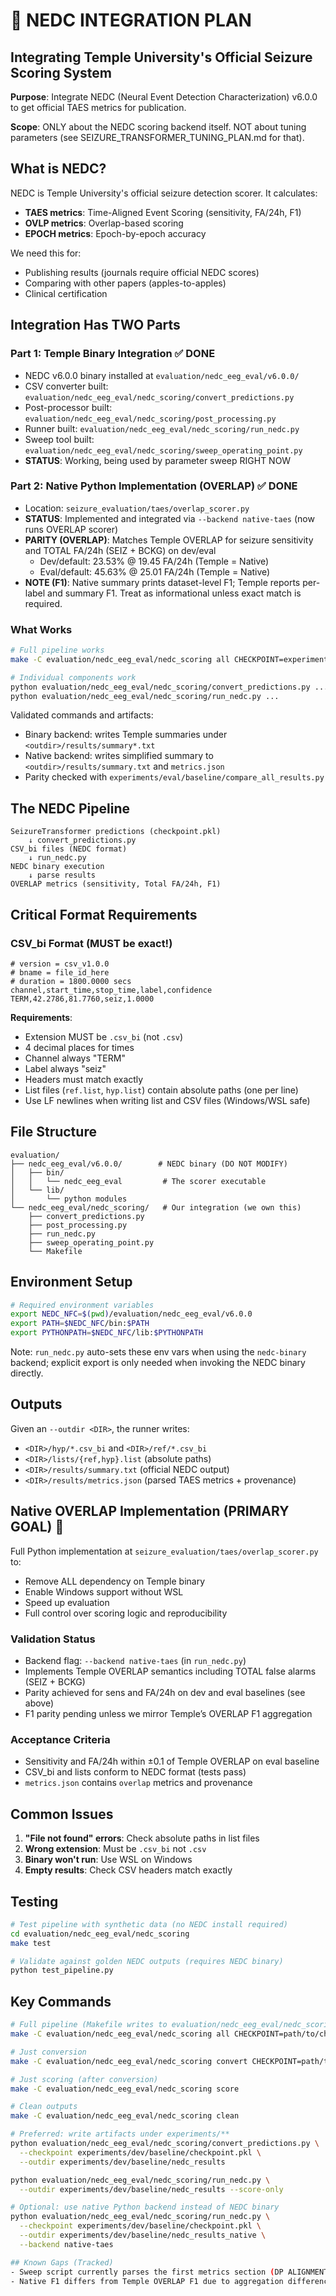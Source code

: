 # 🔧 NEDC INTEGRATION PLAN
## Integrating Temple University's Official Seizure Scoring System

**Purpose**: Integrate NEDC (Neural Event Detection Characterization) v6.0.0 to get official TAES metrics for publication.

**Scope**: ONLY about the NEDC scoring backend itself. NOT about tuning parameters (see SEIZURE_TRANSFORMER_TUNING_PLAN.md for that).

## What is NEDC?

NEDC is Temple University's official seizure detection scorer. It calculates:
- **TAES metrics**: Time-Aligned Event Scoring (sensitivity, FA/24h, F1)
- **OVLP metrics**: Overlap-based scoring
- **EPOCH metrics**: Epoch-by-epoch accuracy

We need this for:
- Publishing results (journals require official NEDC scores)
- Comparing with other papers (apples-to-apples)
- Clinical certification

## Integration Has TWO Parts

### Part 1: Temple Binary Integration ✅ DONE
- NEDC v6.0.0 binary installed at `evaluation/nedc_eeg_eval/v6.0.0/`
- CSV converter built: `evaluation/nedc_eeg_eval/nedc_scoring/convert_predictions.py`
- Post-processor built: `evaluation/nedc_eeg_eval/nedc_scoring/post_processing.py`
- Runner built: `evaluation/nedc_eeg_eval/nedc_scoring/run_nedc.py`
- Sweep tool built: `evaluation/nedc_eeg_eval/nedc_scoring/sweep_operating_point.py`
- **STATUS**: Working, being used by parameter sweep RIGHT NOW

### Part 2: Native Python Implementation (OVERLAP) ✅ DONE
- Location: `seizure_evaluation/taes/overlap_scorer.py`
- **STATUS**: Implemented and integrated via `--backend native-taes` (now runs OVERLAP scorer)
- **PARITY (OVERLAP)**: Matches Temple OVERLAP for seizure sensitivity and TOTAL FA/24h (SEIZ + BCKG) on dev/eval
  - Dev/default: 23.53% @ 19.45 FA/24h (Temple = Native)
  - Eval/default: 45.63% @ 25.01 FA/24h (Temple = Native)
- **NOTE (F1)**: Native summary prints dataset-level F1; Temple reports per-label and summary F1. Treat as informational unless exact match is required.

### What Works
```bash
# Full pipeline works
make -C evaluation/nedc_eeg_eval/nedc_scoring all CHECKPOINT=experiments/dev/baseline/checkpoint.pkl

# Individual components work
python evaluation/nedc_eeg_eval/nedc_scoring/convert_predictions.py ...
python evaluation/nedc_eeg_eval/nedc_scoring/run_nedc.py ...
```

Validated commands and artifacts:
- Binary backend: writes Temple summaries under `<outdir>/results/summary*.txt`
- Native backend: writes simplified summary to `<outdir>/results/summary.txt` and `metrics.json`
- Parity checked with `experiments/eval/baseline/compare_all_results.py`

## The NEDC Pipeline

```
SeizureTransformer predictions (checkpoint.pkl)
    ↓ convert_predictions.py
CSV_bi files (NEDC format)
    ↓ run_nedc.py
NEDC binary execution
    ↓ parse results
OVERLAP metrics (sensitivity, Total FA/24h, F1)
```

## Critical Format Requirements

### CSV_bi Format (MUST be exact!)
```csv
# version = csv_v1.0.0
# bname = file_id_here
# duration = 1800.0000 secs
channel,start_time,stop_time,label,confidence
TERM,42.2786,81.7760,seiz,1.0000
```

**Requirements**:
- Extension MUST be `.csv_bi` (not `.csv`)
- 4 decimal places for times
- Channel always "TERM"
- Label always "seiz"
- Headers must match exactly
- List files (`ref.list`, `hyp.list`) contain absolute paths (one per line)
- Use LF newlines when writing list and CSV files (Windows/WSL safe)

## File Structure

```
evaluation/
├── nedc_eeg_eval/v6.0.0/        # NEDC binary (DO NOT MODIFY)
│   ├── bin/
│   │   └── nedc_eeg_eval         # The scorer executable
│   └── lib/
│       └── python modules
└── nedc_eeg_eval/nedc_scoring/   # Our integration (we own this)
    ├── convert_predictions.py
    ├── post_processing.py
    ├── run_nedc.py
    ├── sweep_operating_point.py
    └── Makefile
```

## Environment Setup

```bash
# Required environment variables
export NEDC_NFC=$(pwd)/evaluation/nedc_eeg_eval/v6.0.0
export PATH=$NEDC_NFC/bin:$PATH
export PYTHONPATH=$NEDC_NFC/lib:$PYTHONPATH
```

Note: `run_nedc.py` auto-sets these env vars when using the `nedc-binary` backend; explicit export is only needed when invoking the NEDC binary directly.

## Outputs

Given an `--outdir <DIR>`, the runner writes:
- `<DIR>/hyp/*.csv_bi` and `<DIR>/ref/*.csv_bi`
- `<DIR>/lists/{ref,hyp}.list` (absolute paths)
- `<DIR>/results/summary.txt` (official NEDC output)
- `<DIR>/results/metrics.json` (parsed TAES metrics + provenance)

## Native OVERLAP Implementation (PRIMARY GOAL) 🎯

Full Python implementation at `seizure_evaluation/taes/overlap_scorer.py` to:
- Remove ALL dependency on Temple binary
- Enable Windows support without WSL
- Speed up evaluation
- Full control over scoring logic and reproducibility

### Validation Status
- Backend flag: `--backend native-taes` (in `run_nedc.py`)
- Implements Temple OVERLAP semantics including TOTAL false alarms (SEIZ + BCKG)
- Parity achieved for sens and FA/24h on dev and eval baselines (see above)
- F1 parity pending unless we mirror Temple’s OVERLAP F1 aggregation

### Acceptance Criteria
- Sensitivity and FA/24h within ±0.1 of Temple OVERLAP on eval baseline
- CSV_bi and lists conform to NEDC format (tests pass)
- `metrics.json` contains `overlap` metrics and provenance

## Common Issues

1. **"File not found" errors**: Check absolute paths in list files
2. **Wrong extension**: Must be `.csv_bi` not `.csv`
3. **Binary won't run**: Use WSL on Windows
4. **Empty results**: Check CSV headers match exactly

## Testing

```bash
# Test pipeline with synthetic data (no NEDC install required)
cd evaluation/nedc_eeg_eval/nedc_scoring
make test

# Validate against golden NEDC outputs (requires NEDC binary)
python test_pipeline.py
```

## Key Commands

```bash
# Full pipeline (Makefile writes to evaluation/nedc_eeg_eval/nedc_scoring/output by default)
make -C evaluation/nedc_eeg_eval/nedc_scoring all CHECKPOINT=path/to/checkpoint.pkl

# Just conversion
make -C evaluation/nedc_eeg_eval/nedc_scoring convert CHECKPOINT=path/to/checkpoint.pkl

# Just scoring (after conversion)
make -C evaluation/nedc_eeg_eval/nedc_scoring score

# Clean outputs
make -C evaluation/nedc_eeg_eval/nedc_scoring clean

# Preferred: write artifacts under experiments/**
python evaluation/nedc_eeg_eval/nedc_scoring/convert_predictions.py \
  --checkpoint experiments/dev/baseline/checkpoint.pkl \
  --outdir experiments/dev/baseline/nedc_results

python evaluation/nedc_eeg_eval/nedc_scoring/run_nedc.py \
  --outdir experiments/dev/baseline/nedc_results --score-only

# Optional: use native Python backend instead of NEDC binary
python evaluation/nedc_eeg_eval/nedc_scoring/run_nedc.py \
  --checkpoint experiments/dev/baseline/checkpoint.pkl \
  --outdir experiments/dev/baseline/nedc_results_native \
  --backend native-taes

## Known Gaps (Tracked)
- Sweep script currently parses the first metrics section (DP ALIGNMENT) from Temple summary. If OVERLAP is the target, update `evaluation/nedc_eeg_eval/nedc_scoring/sweep_operating_point.py` to parse the OVERLAP block explicitly to align with `run_nedc.py`.
- Native F1 differs from Temple OVERLAP F1 due to aggregation differences; align only if F1 is a gated metric.
```

